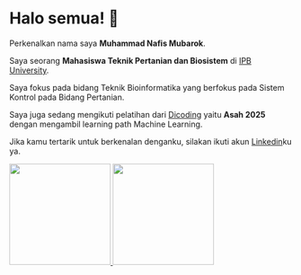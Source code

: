 # Halo semua! 👋

Perkenalkan nama saya **Muhammad Nafis Mubarok**.<br>

Saya seorang **Mahasiswa Teknik Pertanian dan Biosistem** di [IPB University](https://www.ipb.ac.id/id/).<br>

Saya fokus pada bidang Teknik Bioinformatika yang berfokus pada Sistem Kontrol pada Bidang Pertanian.<br>

Saya juga sedang mengikuti pelatihan dari [Dicoding](https://www.dicoding.com/) yaitu **Asah 2025** dengan mengambil learning path Machine Learning.<br>

Jika kamu tertarik untuk berkenalan denganku, silakan ikuti akun [Linkedin](https://www.linkedin.com/in/nafis-mubarok-b88bab247/)ku ya.

<p align="left">
<a href="https://github.com/nfsmubarok">
  <img height="180em" src="https://github-readme-stats-eight-theta.vercel.app/api?username=penuliscode&show_icons=true&theme=algolia&include_all_commits=true&count_private=true"/>
  <img height="180em" src="https://github-readme-stats-eight-theta.vercel.app/api/top-langs/?username=penuliscode&layout=compact&theme=algolia"/>
</a>
</p>


<!--
**nfsmubarok/nfsmubarok** is a ✨ _special_ ✨ repository because its `README.md` (this file) appears on your GitHub profile.

Here are some ideas to get you started:

- 🔭 I’m currently working on ...
- 🌱 I’m currently learning ...
- 👯 I’m looking to collaborate on ...
- 🤔 I’m looking for help with ...
- 💬 Ask me about ...
- 📫 How to reach me: ...
- 😄 Pronouns: ...
- ⚡ Fun fact: ...
-->
